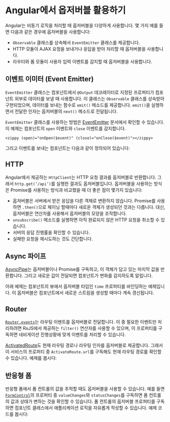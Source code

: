 <!--
# Observables in Angular
-->
# Angular에서 옵저버블 활용하기

<!--
Angular makes use of observables as an interface to handle a variety of common asynchronous operations. For example:
-->
Angular는 비동기 로직을 처리할 때 옵저버블을 다양하게 사용합니다. 몇 가지 예를 들면 다음과 같은 경우에 옵저버블을 사용합니다:

<!--
* The `EventEmitter` class extends `Observable`.
* The HTTP module uses observables to handle AJAX requests and responses.
* The Router and Forms modules use observables to listen for and respond to user-input events.
-->
* `Observable` 클래스를 상속해서 `EventEmitter` 클래스를 제공합니다.
* HTTP 모듈이 AJAX 요청을 보내거나 응답을 받아 처리할 때 옵저버블을 사용합니다.
* 라우터와 폼 모듈이 사용자 입력 이벤트를 감지할 때 옵저버블을 사용합니다. 

<!--
## Event emitter
-->
## 이벤트 이미터 (Event Emitter)

<!--
Angular provides an `EventEmitter` class that is used when publishing values from a component through the `@Output()` decorator. `EventEmitter` extends `Observable`, adding an `emit()` method so it can send arbitrary values. When you call `emit()`, it passes the emitted value to the `next()` method of any subscribed observer.
-->
`EventEmitter` 클래스는 컴포넌트에서 `@Output` 데코레이터로 지정된 프로퍼티가 컴포넌트 외부로 데이터를 보낼 때 사용합니다. 이 클래스는 `Observable` 클래스를 상속받아 구현되었으며, 데이터를 보내는 함수로 `emit()` 메소드를 제공합니다. `emit()`을 실행하면서 전달한 인자는 옵저버블의 `next()` 메소드로 전달됩니다.

<!--
A good example of usage can be found on the [EventEmitter](https://angular.io/api/core/EventEmitter) documentation. Here is the example component that listens for open and close events:
-->
`EventEmitter` 클래스를 사용하는 방법은 [EventEmitter](https://angular.io/api/core/EventEmitter) 문서에서 확인할 수 있습니다. 이 예제는 컴포넌트의 `open` 이벤트와 `close` 이벤트를 감지합니다.

`<zippy (open)="onOpen($event)" (close)="onClose($event)"></zippy>`

<!--
Here is the component definition:
-->
그리고 이벤트를 보내는 컴포넌트는 다음과 같이 정의되어 있습니다:

<code-example path="observables-in-angular/src/main.ts" title="EventEmitter" region="eventemitter"></code-example>

## HTTP

<!--
Angular’s `HttpClient` returns observables from HTTP method calls. For instance, `http.get(‘/api’)` returns an observable. This provides several advantages over promise-based HTTP APIs:
-->
Angular에서 제공하는 `HttpClient`는 HTTP 요청 결과를 옵저버블로 반환합니다. 그래서 `http.get(‘/api’)`를 실행한 결과도 옵저버블입니다. 옵저버블을 사용하는 방식은 Promise를 사용하는 방식과 비교했을 때 더 좋은 점이 몇가지 있습니다:

<!--
* Observables do not mutate the server response (as can occur through chained `.then()` calls on promises). Instead, you can use a series of operators to transform values as needed.
* HTTP requests are cancellable through the `unsubscribe()` method.
* Requests can be configured to get progress event updates.
* Failed requests can be retried easily.
-->
* 옵저버블은 서버에서 받은 응답을 다른 객체로 변환하지 않습니다. Promise를 사용하면 `.then()`으로 체이닝 할때마다 새로운 객체가 생성되던 것과는 다릅니다. 대신, 옵저버블은 연산자를 사용해서 옵저버블의 모양을 조작합니다.
* `unsubscribe()` 메소드를 실행하면 아직 완료되지 않은 HTTP 요청을 취소할 수 있습니다.
* 서버의 응답 진행률을 확인할 수 있습니다.
* 실패한 요청을 재시도하는 것도 간단합니다.

<!--
## Async pipe
-->
## Async 파이프

<!--
The [AsyncPipe](https://angular.io/api/common/AsyncPipe) subscribes to an observable or promise and returns the latest value it has emitted. When a new value is emitted, the pipe marks the component to be checked for changes.
-->
[AsyncPipe](https://angular.io/api/common/AsyncPipe)는 옵저버블이나 Promise를 구독하고, 이 객체가 담고 있는 마지막 값을 반환합니다. 그리고 새로운 값이 전달되면 컴포넌트가 변화를 감지하도록 알립니다.

<!--
The following example binds the `time` observable to the component's view. The observable continuously updates the view with the current time.
-->
아래 예제는 컴포넌트의 뷰에서 옵저버블 타입인 `time` 프로퍼티를 바인딩하는 예제입니다. 이 옵저버블은 컴포넌트에서 새로운 스트림을 생성할 때마다 계속 갱신됩니다.

<code-example path="observables-in-angular/src/main.ts" title="Using async pipe" region="pipe"></code-example>

## Router

<!--
[`Router.events`](https://angular.io/api/router/Router#events) provides events as observables. You can use the `filter()` operator from RxJS to look for events of interest, and subscribe to them in order to make decisions based on the sequence of events in the navigation process. Here's an example:
-->
[`Router.events`](https://angular.io/api/router/Router#events)는 라우팅 이벤트를 옵저버블로 전달합니다. 이 중 필요한 이벤트만 처리하려면 RxJS에서 제공하는 `filter()` 연산자를 사용할 수 있으며, 이 프로퍼티를 구독하면 네비게이션 진행상황에 맞게 이벤트를 처리할 수 있습니다.

<code-example path="observables-in-angular/src/main.ts" title="Router events" region="router"></code-example>

<!--
The [ActivatedRoute](https://angular.io/api/router/ActivatedRoute) is an injected router service that makes use of observables to get information about a route path and parameters. For example, `ActivateRoute.url` contains an observable that reports the route path or paths. Here's an example:
-->
[ActivatedRoute](https://angular.io/api/router/ActivatedRoute)도 현재 라우팅 경로나 라우팅 인자를 옵저버블로 제공합니다. 그래서 이 서비스의 프로퍼티 중 `ActivateRoute.url`를 구독해도 현재 라우팅 경로를 확인할 수 있습니다.  예제를 봅시다:

<code-example path="observables-in-angular/src/main.ts" title="ActivatedRoute" region="activated_route"></code-example>

<!--
## Reactive forms
-->
## 반응형 폼

<!--
Reactive forms have properties that use observables to monitor form control values. The [`FormControl`](https://angular.io/api/forms/FormControl) properties `valueChanges` and `statusChanges` contain observables that raise change events. Subscribing to an observable form-control property is a way of triggering application logic within the component class. For example:
-->
반응형 폼에서 폼 컨트롤의 값을 추적할 때도 옵저버블을 사용할 수 있습니다. 예를 들면 [`FormControl`](https://angular.io/api/forms/FormControl)의 프로퍼티 중 `valueChanges`와 `statusChanges`를 구독하면 폼 컨트롤의 값과 상태가 변하는 것을 확인할 수 있습니다. 폼 컨트롤의 옵저버블 프로퍼티를 구독하면 컴포넌트 클래스에서 애플리케이션 로직을 자유롭게 작성할 수 있습니다.
예제 코드를 봅시다:

<code-example path="observables-in-angular/src/main.ts" title="Reactive forms" region="forms"></code-example>
